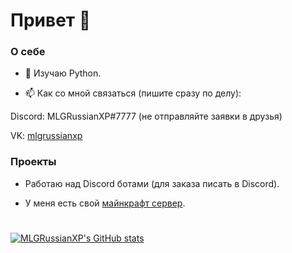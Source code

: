 # Привет 👋

### О себе
- 🌱 Изучаю Python.

- 📫 Как со мной связаться (пишите сразу по делу):

Discord: MLGRussianXP#7777 (не отправляйте заявки в друзья)

VK: [mlgrussianxp](https://vk.com/mlgrussianxp)

### Проекты
- Работаю над Discord ботами (для заказа писать в Discord).

- У меня есть свой [майнкрафт сервер](https://discord.gg/hhbaKr9ubp).

#
[![MLGRussianXP's GitHub stats](https://github-readme-stats.vercel.app/api?username=MLGRussianXP)](https://github.com/mlgrussianxp/github-readme-stats)
